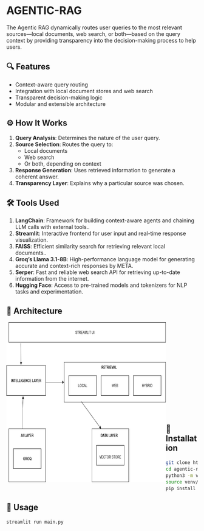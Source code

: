 # AGENTIC-RAG
The Agentic RAG dynamically routes user queries to the most relevant sources—local documents, web search, or both—based on the query context by providing transparency into the decision-making process to help users.

## 🔍 Features
- Context-aware query routing
- Integration with local document stores and web search
- Transparent decision-making logic
- Modular and extensible architecture

## ⚙️ How It Works
1. **Query Analysis**: Determines the nature of the user query.
2. **Source Selection**: Routes the query to:
   - Local documents
   - Web search
   - Or both, depending on context
3. **Response Generation**: Uses retrieved information to generate a coherent answer.
4. **Transparency Layer**: Explains why a particular source was chosen.

## 🛠️  Tools Used
1. **LangChain**: Framework for building context-aware agents and chaining LLM calls with external tools..
2. **Streamlit**: Interactive frontend for user input and real-time response visualization.
3. **FAISS**: Efficient similarity search for retrieving relevant local documents..
4. **Groq’s Llama 3.1-8B**: High-performance language model for generating accurate and context-rich responses by META.
5. **Serper**: Fast and reliable web search API for retrieving up-to-date information from the internet.
6. **Hugging Face**: Access to pre-trained models and tokenizers for NLP tasks and experimentation.


## 🧭  Architecture
<img src="AR%20architecture.png" width="420px" height="420px" align="left">
<br><br><br><br><br><br><br><br><br><br><br><br><br><br>

## 🚀 Installation

```bash
git clone https://github.com/chinmay4382/agentic-rag.git
cd agentic-rag
python3 -m venv venv
source venv/bin/activate
pip install -r requirements.txt
```


## 🧪 Usage

```bash
streamlit run main.py
```
